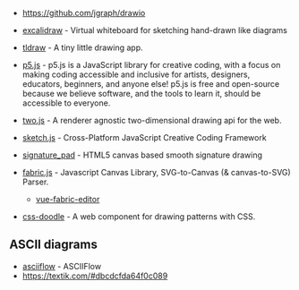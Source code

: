 - https://github.com/jgraph/drawio
- [excalidraw](https://github.com/excalidraw/excalidraw) - Virtual whiteboard for sketching hand-drawn like diagrams
- [tldraw](https://github.com/tldraw/tldraw) - A tiny little drawing app.
- [p5.js](https://github.com/processing/p5.js) - p5.js is a JavaScript library for creative coding, with a focus on making coding accessible and inclusive for artists, designers, educators, beginners, and anyone else! p5.js is free and open-source because we believe software, and the tools to learn it, should be accessible to everyone.
- [two.js](https://github.com/jonobr1/two.js) - A renderer agnostic two-dimensional drawing api for the web.
- [sketch.js](https://github.com/soulwire/sketch.js) - Cross-Platform JavaScript Creative Coding Framework
- [signature_pad](https://github.com/szimek/signature_pad) - HTML5 canvas based smooth signature drawing
- [fabric.js](https://github.com/fabricjs/fabric.js) - Javascript Canvas Library, SVG-to-Canvas (& canvas-to-SVG) Parser.

    - [vue-fabric-editor](https://github.com/nihaojob/vue-fabric-editor)

- [css-doodle](https://github.com/css-doodle/css-doodle) - A web component for drawing patterns with CSS.

## ASCII diagrams

- [asciiflow](https://github.com/lewish/asciiflow) - ASCIIFlow
- https://textik.com/#dbcdcfda64f0c089

